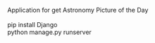 Application for get Astronomy Picture of the Day<br>
<br>
pip install Django<br>
python manage.py runserver<br>